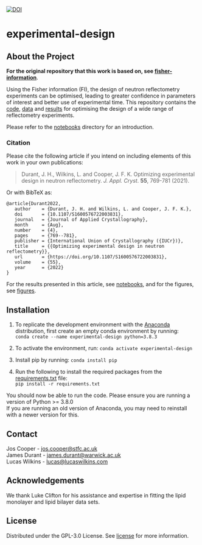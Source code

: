 [![DOI](https://zenodo.org/badge/366323997.svg)](https://zenodo.org/badge/latestdoi/366323997)

# experimental-design
## About the Project
**For the original repository that this work is based on, see [fisher-information](https://github.com/James-Durant/fisher-information)**.

Using the Fisher information (FI), the design of neutron reflectometry experiments can be optimised, leading to greater confidence in parameters of interest and better use of experimental time. This repository contains the [code](/experimental-design), [data](/experimental-design/data) and [results](/experimental-design/results) for optimising the design of a wide range of reflectometry experiments.

Please refer to the [notebooks](/notebooks) directory for an introduction.

### Citation
Please cite the following article if you intend on including elements of this work in your own publications:
> Durant, J. H., Wilkins, L. and Cooper, J. F. K. Optimizing experimental design in neutron reflectometry. _J. Appl. Cryst_. **55**, 769-781 (2021).

Or with BibTeX as:
```
@article{Durant2022,
   author    = {Durant, J. H. and Wilkins, L. and Cooper, J. F. K.},
   doi       = {10.1107/S1600576722003831},
   journal   = {Journal of Applied Crystallography},
   month     = {Aug},
   number    = {4},
   pages     = {769--781},
   publisher = {International Union of Crystallography ({IUCr})},
   title     = {{Optimizing experimental design in neutron reflectometry}},
   url       = {https://doi.org/10.1107/S1600576722003831},
   volume    = {55},
   year      = {2022}
}
```

For the results presented in this article, see [notebooks](/notebooks), and for the figures, see [figures](/figures).

## Installation
1. To replicate the development environment with the [Anaconda](https://www.anaconda.com/products/individual) distribution, first create an empty conda environment by running: <br /> ```conda create --name experimental-design python=3.8.3```

2. To activate the environment, run: ```conda activate experimental-design```

3. Install pip by running: ```conda install pip```

4. Run the following to install the required packages from the [requirements.txt](/requirements.txt) file: <br />
   ```pip install -r requirements.txt```

You should now be able to run the code. Please ensure you are running a version of Python >= 3.8.0 \
If you are running an old version of Anaconda, you may need to reinstall with a newer version for this.

## Contact
Jos Cooper - jos.cooper@stfc.ac.uk \
James Durant - james.durant@warwick.ac.uk \
Lucas Wilkins - lucas@lucaswilkins.com

## Acknowledgements
We thank Luke Clifton for his assistance and expertise in fitting the lipid monolayer and lipid bilayer data sets.

## License
Distributed under the GPL-3.0 License. See [license](/LICENSE) for more information.
